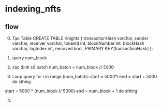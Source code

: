 # indexing_nfts

## flow 

0. Tạo Table
CREATE TABLE Knights (
	transactionHash varchar,
	sender varchar,
	receiver varchar,
	tokenId int,
	blockNumber int,
	blockHash varchar,
	logIndex int,
	removed bool,
	PRIMARY KEY(transactionHash)
);

1. query num_block

2. xác định số batch
num_batch = num_block // 5000

3. Loop query
for i in range (num_batch):
	start = 5000*i
	end = start + 5000
	do sthing

start = 5000 * (num_block // 5000)
end = num_block + 1
do sthing

4.  